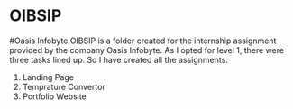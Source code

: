 # OIBSIP
#Oasis Infobyte 
OIBSIP is a folder created for the internship assignment provided by the company Oasis Infobyte. As I opted for level 1, there 
were three tasks lined up. So I have created all the assignments.
1) Landing Page
2) Temprature Convertor
3) Portfolio Website

